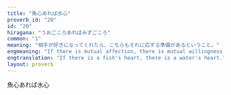 ```yaml
---
title: "魚心あれば水心"
proverb_id: "20"
id: "20"
hiragana: "うおごころあればみずごころ"
common: "1"
meaning: "相手が好きになってくれたら、こちらもそれに応ずる準備があるということ。"
engmeaning: "If there is mutual affection, there is mutual willingness."
engtranslation: "If there is a fish's heart, there is a water's heart."
layout: proverb
---
```


魚心あれば水心
